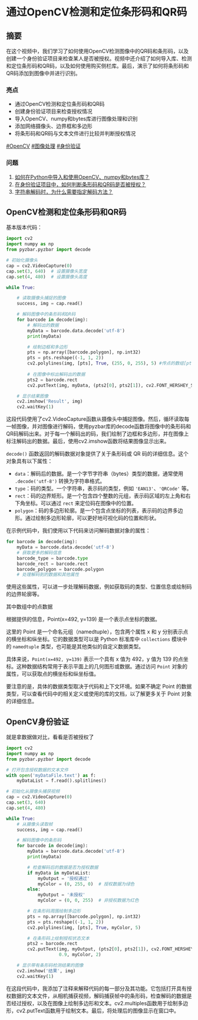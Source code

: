 # 通过OpenCV检测和定位条形码和QR码

## 摘要

在这个视频中，我们学习了如何使用OpenCV检测图像中的QR码和条形码，以及创建一个身份验证项目来检查某人是否被授权。视频中还介绍了如何导入库、检测和定位条形码和QR码，以及如何使用购买侧栏库。最后，演示了如何将条形码和QR码添加到图像中并进行识别。

### 亮点

- 通过OpenCV检测和定位条形码和QR码
- 创建身份验证项目来检查授权情况
- 导入OpenCV、numpy和bytes库进行图像处理和识别
- 添加网络摄像头、边界框和多边形
- 将条形码和QR码与文本文件进行比较并判断授权情况

[#OpenCV](https://devv.ai/zh/search/OpenCV) [#图像处理](https://devv.ai/zh/search/图像处理) [#身份验证](https://devv.ai/zh/search/身份验证)

### 问题

1. [如何在Python中导入和使用OpenCV、numpy和bytes库？](https://devv.ai/zh/search/如何在Python中导入和使用OpenCV、numpy和bytes库？)
2. [在身份验证项目中，如何判断条形码和QR码是否被授权？](https://devv.ai/zh/search/在身份验证项目中，如何判断条形码和QR码是否被授权？)
3. [字符串解码时，为什么需要指定解码方法？](https://devv.ai/zh/search/字符串解码时，为什么需要指定解码方法？)

## OpenCV检测和定位条形码和QR码

基本版本代码：

```python
import cv2
import numpy as np
from pyzbar.pyzbar import decode

# 初始化摄像头
cap = cv2.VideoCapture(0)
cap.set(3, 640)  # 设置摄像头宽度
cap.set(4, 480)  # 设置摄像头高度

while True:

    # 读取摄像头捕捉的图像
    success, img = cap.read()

    # 解码图像中的条形码和QR码
    for barcode in decode(img):
        # 解码出的数据
        myData = barcode.data.decode('utf-8')
        print(myData)

        # 绘制边框和多边形
        pts = np.array([barcode.polygon], np.int32)
        pts = pts.reshape((-1, 1, 2))
        cv2.polylines(img, [pts], True, (255, 0, 255), 5) #传点的数组[pts]
 
        # 在图像中标出解码出的数据
        pts2 = barcode.rect
        cv2.putText(img, myData, (pts2[0], pts2[1]), cv2.FONT_HERSHEY_SIMPLEX, 0.9, (255, 0, 255), 2)

    # 显示结果图像
    cv2.imshow('Result', img)
    cv2.waitKey(1)

```

这段代码使用了cv2.VideoCapture函数从摄像头中捕捉图像。然后，循环读取每一帧图像，并对图像进行解码，使用pyzbar库的decode函数将图像中的条形码和QR码解码出来。对于每一个解码出的码，我们绘制了边框和多边形，并在图像上标注解码出的数据。最后，使用cv2.imshow函数将结果图像显示出来。

`decode()` 函数返回的解码数据对象提供了关于条形码或 QR 码的详细信息。这个对象具有以下属性：

- `data`：解码后的数据。是一个字节字符串（bytes）类型的数据，通常使用 `.decode('utf-8')` 转换为字符串格式。
- `type`：码的类型。一个字符串，表示码的类型，例如 `'EAN13'`、`'QRCode'` 等。
- `rect`：码的边界矩形。是一个包含四个整数的元组，表示码区域的左上角和右下角坐标。可以通过 `rect` 来定位码在图像中的位置。
- `polygon`：码的多边形轮廓。是一个包含点坐标的列表，表示码的边界多边形。通过绘制多边形轮廓，可以更好地可视化码的位置和形状。

在示例代码中，我们使用以下代码来访问解码数据对象的属性：

```python
for barcode in decode(img):
    myData = barcode.data.decode('utf-8')
    # 获取更多的解码信息
    barcode_type = barcode.type
    barcode_rect = barcode.rect
    barcode_polygon = barcode.polygon
    # 处理解码到的数据和其他属性
```

使用这些属性，可以进一步处理解码数据，例如获取码的类型、位置信息或绘制码的边界轮廓等。

其中数组中的点数据

根据提供的信息，Point(x=492, y=139) 是一个表示点坐标的数据。

这里的 Point 是一个命名元组（namedtuple），包含两个属性 x 和 y 分别表示点的横坐标和纵坐标。它的数据类型可以是 Python 标准库中 `collections` 模块中的 `namedtuple` 类型，也可能是其他类似的自定义数据类型。

具体来说，`Point(x=492, y=139)` 表示一个具有 x 值为 492，y 值为 139 的点坐标。这种数据结构常用于表示平面上的几何图形或数据。通过访问 `Point` 对象的属性，可以获取点的横坐标和纵坐标值。

要注意的是，具体的数据类型取决于代码和上下文环境。如果不确定 Point 的数据类型，可以查看代码中的相关定义或使用的库的文档，以了解更多关于 Point 对象的详细信息。

## OpenCV身份验证

就是拿数据做对比，看看是否被授权了

```python
import cv2
import numpy as np
from pyzbar.pyzbar import decode

# 打开包含授权数据的文本文件
with open('myDataFile.text') as f:
    myDataList = f.read().splitlines()

# 初始化从摄像头捕获视频
cap = cv2.VideoCapture(0)
cap.set(3, 640)
cap.set(4, 480)

while True:
    # 从摄像头读取帧
    success, img = cap.read()

    # 解码图像中的条形码
    for barcode in decode(img):
        myData = barcode.data.decode('utf-8')
        print(myData)

        # 检查解码后的数据是否为授权数据
        if myData in myDataList:
            myOutput = '授权通过'
            myColor = (0, 255, 0)  # 授权数据为绿色
        else:
            myOutput = '未授权'
            myColor = (0, 0, 255)  # 非授权数据为红色

        # 在条形码周围绘制多边形
        pts = np.array([barcode.polygon], np.int32)
        pts = pts.reshape((-1, 1, 2))
        cv2.polylines(img, [pts], True, myColor, 5)

        # 在条形码上绘制授权状态文本
        pts2 = barcode.rect
        cv2.putText(img, myOutput, (pts2[0], pts2[1]), cv2.FONT_HERSHEY_SIMPLEX,
                    0.9, myColor, 2)

    # 显示带有条形码检测结果的图像
    cv2.imshow('结果', img)
    cv2.waitKey(1)
```

在这段代码中，我添加了注释来解释代码的每一部分及其功能。它包括打开具有授权数据的文本文件，从相机捕获视频，解码捕获帧中的条形码，检查解码的数据是否经过授权，以及在图像上绘制多边形和文本。cv2.multiples函数用于绘制多边形，cv2.putText函数用于绘制文本。最后，将处理后的图像显示在窗口中。
